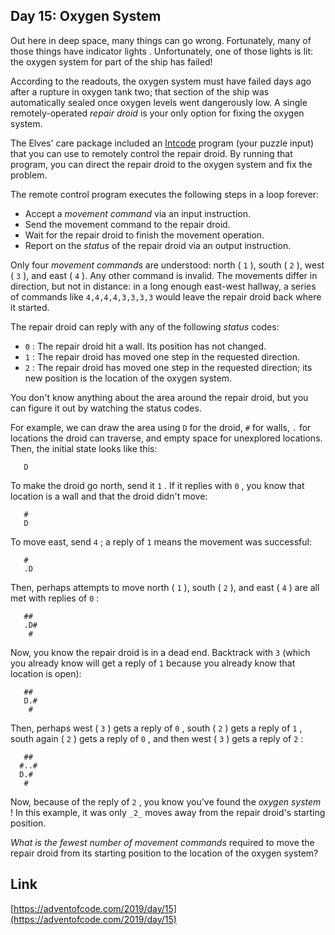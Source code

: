 ## Day 15: Oxygen System

Out here in deep space, many things can go wrong. Fortunately, many of those things have indicator lights . Unfortunately, one of those lights is lit: the oxygen system for part of the ship has failed!

According to the readouts, the oxygen system must have failed days ago after a rupture in oxygen tank two; that section of the ship was automatically sealed once oxygen levels went dangerously low. A single remotely-operated _repair droid_ is your only option for fixing the oxygen system.

The Elves' care package included an [Intcode](9) program (your puzzle input) that you can use to remotely control the repair droid. By running that program, you can direct the repair droid to the oxygen system and fix the problem.

The remote control program executes the following steps in a loop forever:

- Accept a _movement command_ via an input instruction.
- Send the movement command to the repair droid.
- Wait for the repair droid to finish the movement operation.
- Report on the _status_ of the repair droid via an output instruction.

Only four _movement commands_ are understood: north ( `1` ), south ( `2` ), west ( `3` ), and east ( `4` ). Any other command is invalid. The movements differ in direction, but not in distance: in a long enough east-west hallway, a series of commands like `4,4,4,4,3,3,3,3` would leave the repair droid back where it started.

The repair droid can reply with any of the following _status_ codes:

- `0` : The repair droid hit a wall. Its position has not changed.
- `1` : The repair droid has moved one step in the requested direction.
- `2` : The repair droid has moved one step in the requested direction; its new position is the location of the oxygen system.

You don't know anything about the area around the repair droid, but you can figure it out by watching the status codes.

For example, we can draw the area using `D` for the droid, `#` for walls, `.` for locations the droid can traverse, and empty space for unexplored locations. Then, the initial state looks like this:

       D



To make the droid go north, send it `1` . If it replies with `0` , you know that location is a wall and that the droid didn't move:

       #
       D



To move east, send `4` ; a reply of `1` means the movement was successful:

       #
       .D



Then, perhaps attempts to move north ( `1` ), south ( `2` ), and east ( `4` ) are all met with replies of `0` :

       ##
       .D#
        #


Now, you know the repair droid is in a dead end. Backtrack with `3` (which you already know will get a reply of `1` because you already know that location is open):

       ##
       D.#
        #


Then, perhaps west ( `3` ) gets a reply of `0` , south ( `2` ) gets a reply of `1` , south again ( `2` ) gets a reply of `0` , and then west ( `3` ) gets a reply of `2` :

       ##
      #..#
      D.#
       #

Now, because of the reply of `2` , you know you've found the _oxygen system_ ! In this example, it was only `_2_` moves away from the repair droid's starting position.

_What is the fewest number of movement commands_ required to move the repair droid from its starting position to the location of the oxygen system?

## Link

[https://adventofcode.com/2019/day/15](https://adventofcode.com/2019/day/15)
